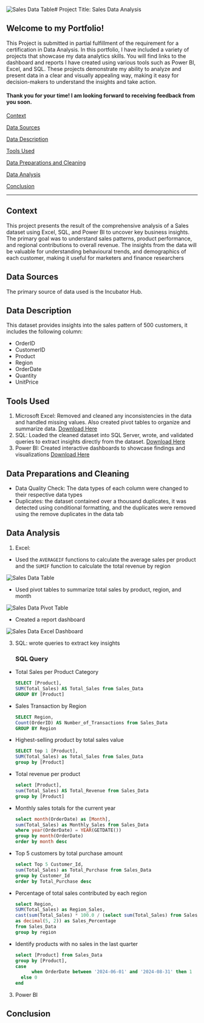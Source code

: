 ![Sales Data Table](https://github.com/user-attachments/assets/7eaa963d-538b-4e13-a4c8-24cfc7c4f01a)# Project Title: Sales Data Analysis
## Welcome to my Portfolio!
This Project is submitted in partial fulfillment of the requirement for a certification in Data Analysis. In this portfolio, I have included a variety of projects that showcase my data analytics skills. You will find links to the dashboard and reports I have created using various tools such as Power BI, Excel, and SQL. These projects demonstrate my ability to analyze and present data in a clear and visually appealing way, making it easy for decision-makers to understand the insights and take action.
#### Thank you for your time! I am looking forward to receiving feedback from you soon.

[Context](#context)

[Data Sources](#data-sources)

[Data Description](#data-description)

[Tools Used](#tools-used)

[Data Preparations and Cleaning](#data-preparations-and-cleaning)

[Data Analysis](#data-analysis)

[Conclusion](#conclusion)

---
## Context
This project presents the result of the comprehensive analysis of a Sales dataset using Excel, SQL, and Power BI to uncover key business insights. The primary goal was to understand sales patterns, product performance, and regional contributions to overall revenue. The insights from the data will be valuable for understanding behavioural trends, and demographics of each customer, making it useful for marketers and finance researchers

## Data Sources
The primary source of data used is the Incubator Hub.

## Data Description
This dataset provides insights into the sales pattern of 500 customers, it includes the following column:
- OrderID
- CustomerID
- Product
- Region
- OrderDate
- Quantity
- UnitPrice

## Tools Used
 1. Microsoft Excel: Removed and cleaned any inconsistencies in the data and handled missing values. Also created pivot tables to organize and summarize data. [Download Here](https://www.microsoft.com)
 2. SQL: Loaded the cleaned dataset into SQL Server, wrote, and validated queries to extract insights directly from the dataset. [Download Here](https://www.microsoft.com)
 3. Power BI: Created interactive dashboards to showcase findings and visualizations [Download Here](https://www.microsoft.com)

## Data Preparations and Cleaning
- Data Quality Check: The data types of each column were changed to their respective data types
- Duplicates: the dataset contained over a thousand duplicates, it was detected using conditional formatting, and the duplicates were removed using the remove duplicates in the data tab

## Data Analysis
1. Excel:
 - 	Used the ``` AVERAGEIF ``` functions to calculate the average sales per product and the ``` SUMIF ``` function to calculate the total revenue by region

  ![Sales Data Table](https://github.com/user-attachments/assets/6deb1fbf-68be-499f-8bb8-07fa2c55520c)

 - Used pivot tables to summarize total sales by product, region, and month

  ![Sales Data Pivot Table](https://github.com/user-attachments/assets/d20b7fd1-4ecf-4945-bf49-d7298a98469b)

 - Created a report dashboard

  ![Sales Data Excel Dashboard](https://github.com/user-attachments/assets/b4057e5a-11f0-460f-9e83-7171789d058b)

   
3. SQL: wrote queries to extract key insights
   ### SQL Query
- Total Sales per Product Category
  ```SQL
  SELECT [Product],
  SUM(Total_Sales) AS Total_Sales from Sales_Data
  GROUP BY [Product]
  ```
- Sales Transaction by Region
  ```SQL
  SELECT Region,
  Count(OrderID) AS Number_of_Transactions from Sales_Data
  GROUP BY Region
  ```
- Highest-selling product by total sales value
  ```SQL
  SELECT top 1 [Product],
  SUM(Total_Sales) as Total_Sales from Sales_Data
  group by [Product]
  ```
- Total revenue per product
  ```SQL
  select [Product],
  sum(Total_Sales) AS Total_Revenue from Sales_Data
  group by [Product]
  ```
- Monthly sales totals for the current year
  ```SQL
  select month(OrderDate) as [Month],
  sum(Total_Sales) as Monthly_Sales from Sales_Data
  where year(OrderDate) = YEAR(GETDATE())
  group by month(OrderDate)
  order by month desc
  ```
- Top 5 customers by total purchase amount
  ```SQL
  select Top 5 Customer_Id,
  sum(Total_Sales) as Total_Purchase from Sales_Data
  group by Customer_Id
  order by Total_Purchase desc
  ```
- Percentage of total sales contributed by each region
  ```SQL
  select Region,
  SUM(Total_Sales) as Region_Sales,
  cast(sum(Total_Sales) * 100.0 / (select sum(Total_Sales) from Sales_Data)
  as decimal(5, 2)) as Sales_Percentage
  from Sales_Data
  group by region
  ```
- Identify products with no sales in the last quarter
  ```SQL
  select [Product] from Sales_Data
  group by [Product],
  case
        when OrderDate between '2024-06-01' and '2024-08-31' then 1
  	else 0
  end
  ```
3. Power BI

## Conclusion

